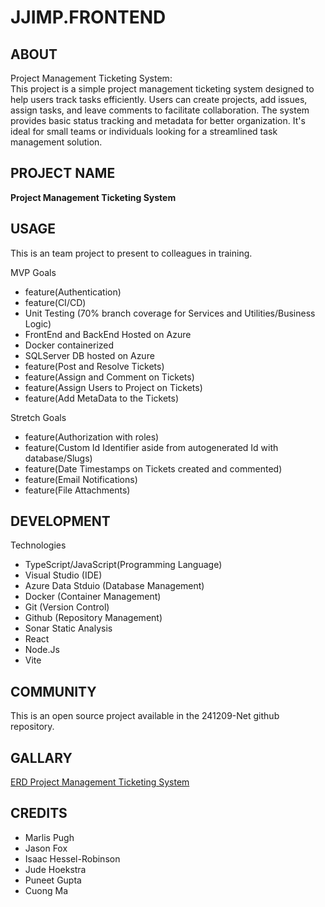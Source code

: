 # JJIMP.FRONTEND

## ABOUT
Project Management Ticketing System:  
This project is a simple project management ticketing system designed to help users track tasks efficiently. Users can create projects, add issues, assign tasks, and leave comments to facilitate collaboration. The system provides basic status tracking and metadata for better organization. It's ideal for small teams or individuals looking for a streamlined task management solution.




## PROJECT NAME

**Project Management Ticketing System**


## USAGE

This is an team project to present to colleagues in training.

MVP Goals
- feature(Authentication)
- feature(CI/CD)
- Unit Testing (70% branch coverage for Services and Utilities/Business Logic)
- FrontEnd and BackEnd Hosted on Azure
- Docker containerized
- SQLServer DB hosted on Azure
- feature(Post and Resolve Tickets)
- feature(Assign and Comment on Tickets)
- feature(Assign Users to Project on Tickets)
- feature(Add MetaData to the Tickets)
  
Stretch Goals

- feature(Authorization with roles)
- feature(Custom Id Identifier aside from autogenerated Id with database/Slugs)
- feature(Date Timestamps on Tickets created and commented)
- feature(Email Notifications)
- feature(File Attachments)

## DEVELOPMENT



Technologies


- TypeScript/JavaScript(Programming Language)
- Visual Studio (IDE)
- Azure Data Stduio (Database Management)
- Docker (Container Management)
- Git (Version Control)
- Github (Repository Management)
- Sonar Static Analysis
- React
- Node.Js
- Vite
  

## COMMUNITY

This is an open source project available in the 241209-Net github repository.


## GALLARY

[ERD Project Management Ticketing System](https://dbdiagram.io/d/Copy-of-Ticket-Manager-678fb4b437f5d6cbeb7420ac)


## CREDITS

- Marlis Pugh
- Jason Fox
- Isaac Hessel-Robinson
- Jude Hoekstra
- Puneet Gupta 
- Cuong Ma
